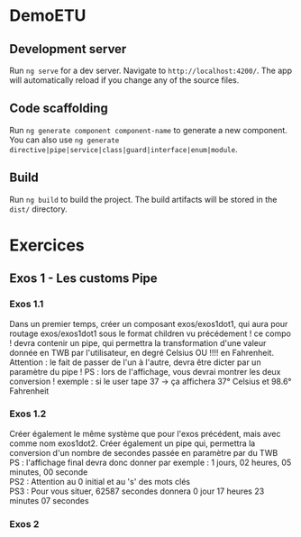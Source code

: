 # DemoETU

## Development server

Run `ng serve` for a dev server. Navigate to `http://localhost:4200/`. The app will automatically reload if you change any of the source files.

## Code scaffolding

Run `ng generate component component-name` to generate a new component. You can also use `ng generate directive|pipe|service|class|guard|interface|enum|module`.

## Build

Run `ng build` to build the project. The build artifacts will be stored in the `dist/` directory.



# Exercices
## Exos 1 - Les customs Pipe
### Exos 1.1
Dans un premier temps, créer un composant exos/exos1dot1, qui aura pour routage exos/exos1dot1 sous le format children vu précédement !
ce compo ! devra contenir un pipe, qui permettra la transformation d'une valeur donnée en TWB par l'utilisateur,
en degré Celsius OU !!!! en Fahrenheit.
Attention : le fait de passer de l'un à l'autre, devra être dicter par un paramètre du pipe !
PS : lors de l'affichage, vous devrai montrer les deux conversion !
exemple : si le user tape 37 -> ça affichera 37° Celsius et 98.6° Fahrenheit

### Exos 1.2
Créer également le même système que pour l'exos précédent, mais avec comme nom exos1dot2.
Créer également un pipe qui, permettra la conversion d'un nombre de secondes passée en paramètre par du TWB  
PS : l'affichage final devra donc donner par exemple : 1 jours, 02 heures, 05 minutes, 00 seconde  
PS2 : Attention au 0 initial et au 's' des mots clés  
PS3 : Pour vous situer, 62587 secondes donnera 0 jour 17 heures 23 minutes 07 secondes

### Exos 2
